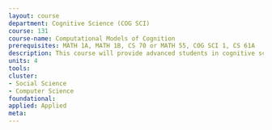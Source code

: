 ```yaml
---
layout: course 
department: Cognitive Science (COG SCI)
course: 131
course-name: Computational Models of Cognition
prerequisites: MATH 1A, MATH 1B, CS 70 or MATH 55, COG SCI 1, CS 61A
description: This course will provide advanced students in cognitive science and computer science with the skills to develop computational models of human cognition, giving insight into how people solve challenging computational problems, as well as how to bring computers closer to human performance. The course will explore three ways in which researchers have attempted to formalize cognition -- symbolic approaches, neural networks, and probability and statistics -- considering the strengths and weaknesses of each.
units: 4
tools: 
cluster:
- Social Science
- Computer Science
foundational: 
applied: Applied
meta: 
---
```

